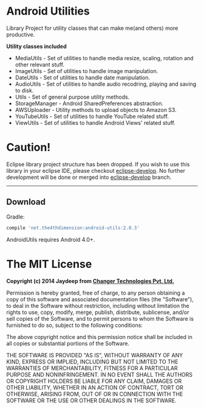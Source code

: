 Android Utilities
=============

Library Project for utility classes that can make me(and others) more productive.


**Utility classes included**

* MediaUtils - Set of utilities to handle media resize, scaling, rotation and other relevant stuff.
* ImageUtils - Set of utilities to handle image manipulation.
* DateUtils - Set of utilities to handle date manipulation.
* AudioUtils - Set of utilities to handle audio recodring, playing and saving to disk.
* Utils - Set of general purpose utility methods.
* StorageManager - Android SharedPreferences abstraction.
* AWSUploader - Utility methods to upload objects to Amazon S3.
* YouTubeUtils - Set of utilities to handle YouTube related stuff.
* ViewUtils - Set of utilities to handle Android Views' related stuff.

Caution!
==========
Eclipse library project structure has been dropped. If you wish to use this library in your eclipse IDE, please checkout [eclipse-develop][1].
No further development will be done or merged into [eclipse-develop][1] branch.

----

Download
--------
Gradle:
```groovy
compile 'net.the4thdimension:android-utils:2.0.3'
```
AndroidUtils requires Android 4.0+.


The MIT License
=============

**Copyright (c) 2014 Jaydeep from [Changer Technologies Pvt. Ltd.](https://github.com/changer "Title")**

Permission is hereby granted, free of charge, to any person obtaining a copy
of this software and associated documentation files (the "Software"), to deal
in the Software without restriction, including without limitation the rights
to use, copy, modify, merge, publish, distribute, sublicense, and/or sell
copies of the Software, and to permit persons to whom the Software is
furnished to do so, subject to the following conditions:

The above copyright notice and this permission notice shall be included in
all copies or substantial portions of the Software.

THE SOFTWARE IS PROVIDED "AS IS", WITHOUT WARRANTY OF ANY KIND, EXPRESS OR
IMPLIED, INCLUDING BUT NOT LIMITED TO THE WARRANTIES OF MERCHANTABILITY,
FITNESS FOR A PARTICULAR PURPOSE AND NONINFRINGEMENT. IN NO EVENT SHALL THE
AUTHORS OR COPYRIGHT HOLDERS BE LIABLE FOR ANY CLAIM, DAMAGES OR OTHER
LIABILITY, WHETHER IN AN ACTION OF CONTRACT, TORT OR OTHERWISE, ARISING FROM,
OUT OF OR IN CONNECTION WITH THE SOFTWARE OR THE USE OR OTHER DEALINGS IN
THE SOFTWARE.


[1]: https://github.com/changer/android-utils/tree/eclipse-develop